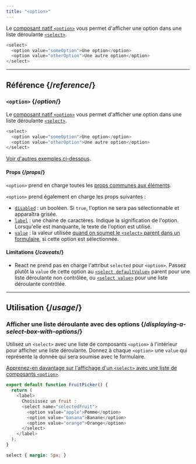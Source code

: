 ```yaml
---
title: "<option>"
---
```


<Intro>

Le [composant natif `<option>`](https://developer.mozilla.org/fr/docs/Web/HTML/Element/option) vous permet d'afficher une option dans une liste déroulante [`<select>`](/reference/react-dom/components/select).

```js
<select>
  <option value="someOption">Une option</option>
  <option value="otherOption">Une autre option</option>
</select>
```

</Intro>

<InlineToc />

---

## Référence {/*reference*/}

### `<option>` {/*option*/}

Le [composant natif `<option>`](https://developer.mozilla.org/fr/docs/Web/HTML/Element/option) vous permet d'afficher une option dans une liste déroulante [`<select>`](/reference/react-dom/components/select).

```js
<select>
  <option value="someOption">Une option</option>
  <option value="otherOption">Une autre option</option>
</select>
```

[Voir d'autres exemples ci-dessous](#usage).

#### Props {/*props*/}

`<option>` prend en charge toutes les [props communes aux éléments](/reference/react-dom/components/common#props).

`<option>` prend également en charge les props suivantes :

* [`disabled`](https://developer.mozilla.org/fr/docs/Web/HTML/Element/option#disabled) : un booléen. Si `true`, l'option ne sera pas sélectionnable et apparaîtra grisée.
* [`label`](https://developer.mozilla.org/fr/docs/Web/HTML/Element/option#label) : une chaine de caractères. Indique la signification de l'option. Lorsqu'elle est manquante, le texte de l'option est utilisé.
* [`value`](https://developer.mozilla.org/fr/docs/Web/HTML/Element/option#value) : la valeur utilisée [quand on soumet le `<select>` parent dans un formulaire](/reference/react-dom/components/select#reading-the-select-box-value-when-submitting-a-form), si cette option est sélectionnée.

#### Limitations {/*caveats*/}

* React ne prend pas en charge l'attribut `selected` pour `<option>`. Passez plutôt la `value` de cette option au [`<select defaultValue>`](/reference/react-dom/components/select#providing-an-initially-selected-option) parent pour une liste déroulante non contrôlée, ou [`<select value>`](/reference/react-dom/components/select#controlling-a-select-box-with-a-state-variable) pour une liste déroulante contrôlée.

---

## Utilisation {/*usage*/}

### Afficher une liste déroulante avec des options {/*displaying-a-select-box-with-options*/}

Utilisez un `<select>` avec une liste de composants `<option>` à l'intérieur pour afficher une liste déroulante. Donnez à chaque `<option>` une `value` qui représente la donnée qui sera soumise avec le formulaire.

[Apprenez-en davantage sur l'affichage d'un `<select>` avec une liste de composants `<option>`](/reference/react-dom/components/select).

<Sandpack>

```js
export default function FruitPicker() {
  return (
    <label>
      Choisissez un fruit :
      <select name="selectedFruit">
        <option value="apple">Pomme</option>
        <option value="banana">Banane</option>
        <option value="orange">Orange</option>
      </select>
    </label>
  );
}
```

```css
select { margin: 5px; }
```

</Sandpack>  

